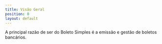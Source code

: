 ```yaml
---
title: Visão Geral
position: 0
layout: default
---
```


A principal razão de ser do Boleto Simples é a emissão e gestão de boletos bancários.